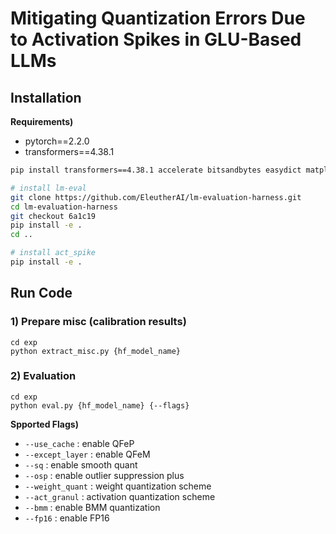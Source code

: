# Mitigating Quantization Errors Due to Activation Spikes in GLU-Based LLMs

## Installation

**Requirements)**
- pytorch==2.2.0
- transformers==4.38.1

```bash
pip install transformers==4.38.1 accelerate bitsandbytes easydict matplotlib datasets scipy seaborn sentencepiece protobuf

# install lm-eval
git clone https://github.com/EleutherAI/lm-evaluation-harness.git
cd lm-evaluation-harness
git checkout 6a1c19
pip install -e .
cd ..

# install act_spike
pip install -e .
```
## Run Code

### 1) Prepare misc (calibration results)

```
cd exp
python extract_misc.py {hf_model_name}
```

### 2) Evaluation

```
cd exp
python eval.py {hf_model_name} {--flags}
```

**Spported Flags)**
- `--use_cache` : enable QFeP
- `--except_layer` : enable QFeM
- `--sq` : enable smooth quant
- `--osp` : enable outlier suppression plus
- `--weight_quant` : weight quantization scheme
- `--act_granul` : activation quantization scheme
- `--bmm` : enable BMM quantization
- `--fp16` : enable FP16
